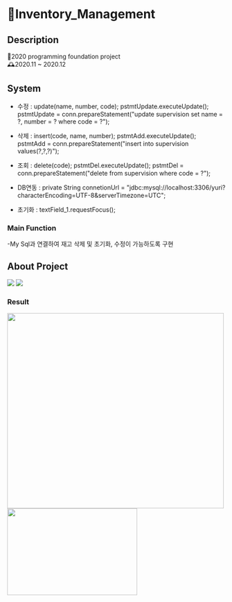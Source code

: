 # 💼Inventory_Management

## Description
📌2020 programming foundation project                                                                                                            
  🕰️2020.11 ~ 2020.12
  
## System 
- 수정 : update(name, number, code);
 pstmtUpdate.executeUpdate();
pstmtUpdate = conn.prepareStatement("update supervision set name = ?, number = ? where code = ?");

- 삭제 : insert(code, name, number);
 pstmtAdd.executeUpdate();
pstmtAdd = conn.prepareStatement("insert into supervision values(?,?,?)");

- 조회 : delete(code);
pstmtDel.executeUpdate();
pstmtDel = conn.prepareStatement("delete from supervision where code = ?");

- DB연동 : private String connetionUrl = "jdbc:mysql://localhost:3306/yuri?characterEncoding=UTF-8&serverTimezone=UTC";
  
- 초기화 :  textField_1.requestFocus();
 



### Main Function
-My Sql과 연결하여 재고 삭제 및 초기화, 수정이 가능하도록 구현                                                                                                                                        

## About Project                                                                                                                          
<img src="https://img.shields.io/badge/mysql-4479A1?style=for-the-badge&logo=mysql&logoColor=white">  <img src="https://img.shields.io/badge/java-007396?style=for-the-badge&logo=java&logoColor=white"> 


### Result
<img src="https://github.com/jeongYuri/Inventory_Management/assets/74125993/3f4f016d-c6d0-4732-8c57-687d000cba6f.png"  width="500" height="450"/>
<img src="https://github.com/jeongYuri/Inventory_Management/assets/74125993/403da9c6-3c0f-4f57-b9ce-295f9b43ce2d.png"  width="300" height="200"/>
              
